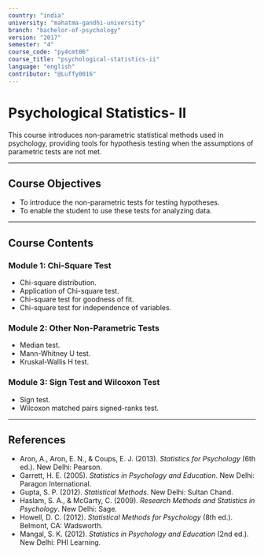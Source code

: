 ```yaml
---
country: "india"
university: "mahatma-gandhi-university"
branch: "bachelor-of-psychology"
version: "2017"
semester: "4"
course_code: "py4cmt06"
course_title: "psychological-statistics-ii"
language: "english"
contributor: "@Luffy0016"
---
```

# Psychological Statistics- II

This course introduces non-parametric statistical methods used in psychology, providing tools for hypothesis testing when the assumptions of parametric tests are not met.

---
## Course Objectives

* To introduce the non-parametric tests for testing hypotheses.
* To enable the student to use these tests for analyzing data.

---
## Course Contents

### Module 1: Chi-Square Test  
* Chi-square distribution.
* Application of Chi-square test.
* Chi-square test for goodness of fit.
* Chi-square test for independence of variables.

### Module 2: Other Non-Parametric Tests  
* Median test.
* Mann-Whitney U test.
* Kruskal-Wallis H test.

### Module 3: Sign Test and Wilcoxon Test  
* Sign test.
* Wilcoxon matched pairs signed-ranks test.

---
## References
* Aron, A., Aron, E. N., & Coups, E. J. (2013). *Statistics for Psychology* (6th ed.). New Delhi: Pearson.
* Garrett, H. E. (2005). *Statistics in Psychology and Education*. New Delhi: Paragon International.
* Gupta, S. P. (2012). *Statistical Methods*. New Delhi: Sultan Chand.
* Haslam, S. A., & McGarty, C. (2009). *Research Methods and Statistics in Psychology*. New Delhi: Sage.
* Howell, D. C. (2012). *Statistical Methods for Psychology* (8th ed.). Belmont, CA: Wadsworth.
* Mangal, S. K. (2012). *Statistics in Psychology and Education* (2nd ed.). New Delhi: PHI Learning.
